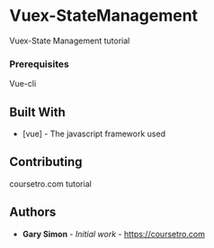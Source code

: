 # Vuex-StateManagement

Vuex-State Management tutorial


### Prerequisites

Vue-cli

## Built With

* [vue] - The javascript framework used

## Contributing

coursetro.com tutorial

## Authors

* **Gary Simon** - *Initial work* - https://coursetro.com

